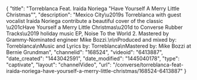 {
    "title": "Torreblanca Feat. Iraida Noriega \"Have Yourself A Merry Little Christmas\"",
    "description": "Mexico City\u2019s Torreblanca with guest vocalist Iraida Noriega contribute a beautiful cover of the classic \u201cHave Yourself a Merry Little Christmas\u201d to Converse Rubber Tracks\u2019 holiday music EP, Noise To the World 2. Mastered by Grammy-Nominated engineer Mike Bozzi.\n\nProduced and mixed by: Torreblanca\nMusic and Lyrics by: Torreblanca\nMastered by: Mike Bozzi at Bernie Grundman",
    "channelid": "168524",
    "videoid": "6413887",
    "date_created": "1443042591",
    "date_modified": "1445040178",
    "type": "captivate",
    "layout": "channelVideo",
    "url": "\/converse\/torreblanca-feat-iraida-noriega-have-yourself-a-merry-little-christmas\/168524-6413887"
}